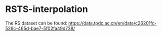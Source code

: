 # RSTS-interpolation
The RS dataset can be found: https://data.tpdc.ac.cn/en/data/c26201fc-526c-465d-bae7-5f02fa49d738/ 
